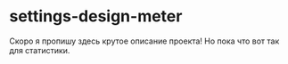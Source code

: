 # settings-design-meter

Скоро я пропишу здесь крутое описание проекта!
Но пока что вот так для статистики.
